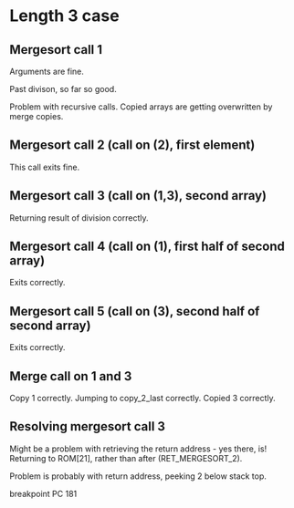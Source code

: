 # Length 3 case

## Mergesort call 1

Arguments are fine.

Past divison, so far so good.

Problem with recursive calls. Copied arrays are getting overwritten by merge copies.

## Mergesort call 2 (call on (2), first element)

This call exits fine.

## Mergesort call 3 (call on (1,3), second array)

Returning result of division correctly.

## Mergesort call 4 (call on (1), first half of second array)

Exits correctly.

## Mergesort call 5 (call on (3), second half of second array)

Exits correctly.

## Merge call on 1 and 3

Copy 1 correctly. Jumping to copy_2_last correctly. Copied 3 correctly.


## Resolving mergesort call 3

Might be a problem with retrieving the return address - yes there, is! Returning to ROM[21], rather than after (RET_MERGESORT_2).

Problem is probably with return address, peeking 2 below stack top.

breakpoint PC 181


